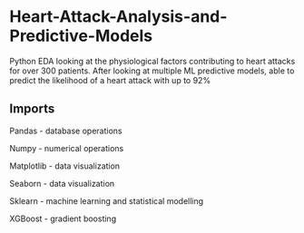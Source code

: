 # Heart-Attack-Analysis-and-Predictive-Models
Python EDA looking at the physiological factors contributing to heart attacks for over 300 patients. After looking at multiple ML predictive models, able to predict the likelihood of a heart attack with up to 92%

## Imports
Pandas - database operations

Numpy - numerical operations

Matplotlib - data visualization

Seaborn - data visualization

Sklearn -  machine learning and statistical modelling
  
XGBoost - gradient boosting
